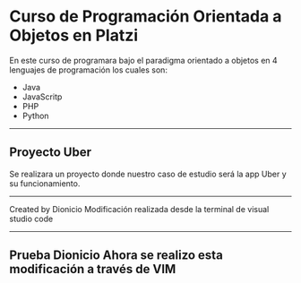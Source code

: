 # Curso de Programación Orientada a Objetos en Platzi

En este curso de programara bajo el paradigma orientado a objetos en 4 lenguajes de programación los cuales son:

- Java
- JavaScritp
- PHP
- Python

-----

## Proyecto Uber

Se realizara un proyecto donde nuestro caso de estudio será la app Uber y su funcionamiento.

-----

Created by Dionicio
Modificación realizada desde la terminal de visual studio code

-----

Prueba Dionicio
Ahora se realizo esta modificación a través de VIM
-----
